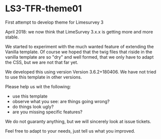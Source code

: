 # LS3-TFR-theme01
First attempt to develop theme for Limesurvey 3

April 2018: we now think that LimeSurvey 3.x.x is getting more and more stable.

We started to experiment with the much wanted feature of extending the Vanilla template. Of course we hoped that the twig files that riside in the vanilla template are so "dry" and well formed, that we only have to adapt the CSS, but we are not that far yet.

We developed this using version Version 3.6.2+180406. We have not tried to use this template in other versions.

Please help us wit the following: 
* use this template
* observe what you see: are things going wrong?
* do things look ugly?
* are you missing specific features?

We do not guaranty anything, but we will sincerely look at issue tickets.

Feel free to adapt to your needs, just tell us what you improved.
